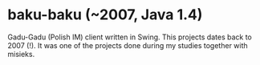 # baku-baku (~2007, Java 1.4)

Gadu-Gadu (Polish IM) client written in Swing.
This projects dates back to 2007 (!). It was one of the projects done during my studies together with misieks.
